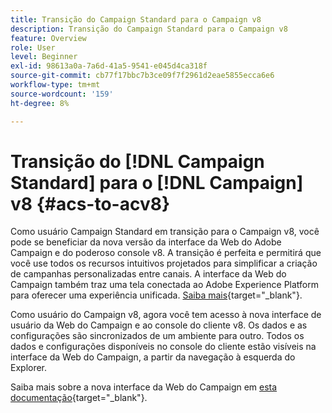 ```yaml
---
title: Transição do Campaign Standard para o Campaign v8
description: Transição do Campaign Standard para o Campaign v8
feature: Overview
role: User
level: Beginner
exl-id: 98613a0a-7a6d-41a5-9541-e045d4ca318f
source-git-commit: cb77f17bbc7b3ce09f7f2961d2eae5855ecca6e6
workflow-type: tm+mt
source-wordcount: '159'
ht-degree: 8%

---
```


# Transição do [!DNL Campaign Standard] para o [!DNL Campaign] v8 {#acs-to-acv8}

Como usuário Campaign Standard em transição para o Campaign v8, você pode se beneficiar da nova versão da interface da Web do Adobe Campaign e do poderoso console v8. A transição é perfeita e permitirá que você use todos os recursos intuitivos projetados para simplificar a criação de campanhas personalizadas entre canais. A interface da Web do Campaign também traz uma tela conectada ao Adobe Experience Platform para oferecer uma experiência unificada. [Saiba mais](https://experienceleague.adobe.com/pt-br/docs/campaign-web/v8/release-notes/acs-migration){target="_blank"}.

Como usuário do Campaign v8, agora você tem acesso à nova interface de usuário da Web do Campaign e ao console do cliente v8. Os dados e as configurações são sincronizados de um ambiente para outro. Todos os dados e configurações disponíveis no console do cliente estão visíveis na interface da Web do Campaign, a partir da navegação à esquerda do Explorer.

Saiba mais sobre a nova interface da Web do Campaign em [esta documentação](https://experienceleague.adobe.com/docs/campaign-web/v8/campaign-web-home.html?lang=pt-BR){target="_blank"}.
